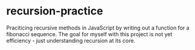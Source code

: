 # recursion-practice

Praciticing recursive methods in JavaScript by writing out a function for a fibonacci sequence. The goal for myself with this project is not yet efficiency - just understanding recursion at its core.

